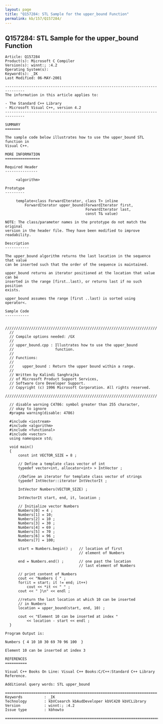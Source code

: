 ```yaml
---
layout: page
title: "Q157284: STL Sample for the upper_bound Function"
permalink: kb/157/Q157284/
---
```


## Q157284: STL Sample for the upper_bound Function

	Article: Q157284
	Product(s): Microsoft C Compiler
	Version(s): winnt:; :4.2
	Operating System(s): 
	Keyword(s): _IK
	Last Modified: 06-MAY-2001
	
	-------------------------------------------------------------------------------
	The information in this article applies to:
	
	- The Standard C++ Library 
	- Microsoft Visual C++, version 4.2 
	-------------------------------------------------------------------------------
	
	SUMMARY
	=======
	
	The sample code below illustrates how to use the upper_bound STL function in
	Visual C++.
	
	MORE INFORMATION
	================
	
	Required Header
	---------------
	
	     <algorithm>
	
	Prototype
	---------
	
	     template<class ForwardIterator, class T> inline
	         ForwardIterator upper_bound(ForwardIterator first,
	                                     ForwardIterator last,
	                                     const T& value)
	
	NOTE: The class/parameter names in the prototype do not match the original
	version in the header file. They have been modified to improve readability.
	
	Description
	-----------
	
	The upper_bound algorithm returns the last location in the sequence that value
	can be inserted such that the order of the sequence is maintained.
	
	upper_bound returns an iterator positioned at the location that value can be
	inserted in the range [first..last), or returns last if no such position
	exists.
	
	upper_bound assumes the range [first ..last) is sorted using operator<.
	
	Sample Code
	-----------
	
	  ////////////////////////////////////////////////////////////////////// 
	  // 
	  // Compile options needed: /GX
	  // 
	  // upper_bound.cpp : Illustrates how to use the upper_bound
	  //                   function.
	  // 
	  // Functions:
	  // 
	  //    upper_bound : Return the upper bound within a range.
	  // 
	  // Written by Kalindi Sanghrajka
	  // of Microsoft Product Support Services,
	  // Software Core Developer Support.
	  // Copyright (c) 1996 Microsoft Corporation. All rights reserved.
	  ////////////////////////////////////////////////////////////////////// 
	
	  // disable warning C4786: symbol greater than 255 character,
	  // okay to ignore
	  #pragma warning(disable: 4786)
	
	  #include <iostream>
	  #include <algorithm>
	  #include <functional>
	  #include <vector>
	  using namespace std;
	
	  void main()
	  {
	      const int VECTOR_SIZE = 8 ;
	
	      // Define a template class vector of int
	      typedef vector<int, allocator<int> > IntVector ;
	
	      //Define an iterator for template class vector of strings
	      typedef IntVector::iterator IntVectorIt ;
	
	      IntVector Numbers(VECTOR_SIZE) ;
	
	      IntVectorIt start, end, it, location ;
	
	      // Initialize vector Numbers
	      Numbers[0] = 4 ;
	      Numbers[1] = 10;
	      Numbers[2] = 10 ;
	      Numbers[3] = 30 ;
	      Numbers[4] = 69 ;
	      Numbers[5] = 70 ;
	      Numbers[6] = 96 ;
	      Numbers[7] = 100;
	
	      start = Numbers.begin() ;   // location of first
	                                  // element of Numbers
	
	      end = Numbers.end() ;       // one past the location
	                                  // last element of Numbers
	
	      // print content of Numbers
	      cout << "Numbers { " ;
	      for(it = start; it != end; it++)
	          cout << *it << " " ;
	      cout << " }\n" << endl ;
	
	      //return the last location at which 10 can be inserted
	      // in Numbers
	      location = upper_bound(start, end, 10) ;
	
	      cout << "Element 10 can be inserted at index "
	          << location - start << endl ;
	  }
	
	Program Output is:
	
	Numbers { 4 10 10 30 69 70 96 100  }
	
	Element 10 can be inserted at index 3
	
	REFERENCES
	==========
	
	Visual C++ Books On Line: Visual C++ Books:C/C++:Standard C++ Library Reference.
	
	Additional query words: STL upper_bound
	
	======================================================================
	Keywords          : _IK 
	Technology        : kbVCsearch kbAudDeveloper kbVC420 kbVCLibrary
	Version           : winnt:; :4.2
	Issue type        : kbhowto
	
	=============================================================================
	
